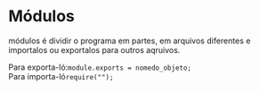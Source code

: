 # Módulos
módulos é dividir o programa em partes, em arquivos diferentes e importalos ou exportalos para outros aqruivos. 


Para exporta-ló:```module.exports = nomedo_objeto;```<br> Para importa-ló```require("");```